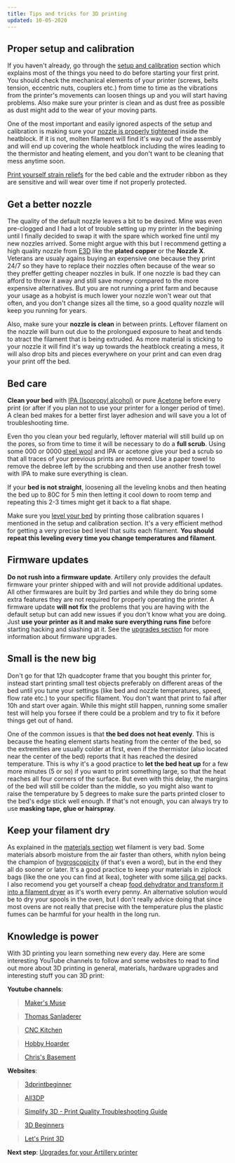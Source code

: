 ```yaml
---
title: Tips and tricks for 3D printing
updated: 10-05-2020
---
```


## Proper setup and calibration

If you haven't already, go through the [setup and calibration](setup) section which explains most of the things you need to do before starting your first print. You should check the mechanical elements of your printer (screws, belts tension, eccentric nuts, couplers etc.) from time to time as the vibrations from the printer's movements can loosen things up and you will start having problems. Also make sure your printer is clean and as dust free as possible as dust might add to the wear of your moving parts.

One of the most important and easily ignored aspects of the setup and calibration is making sure your [nozzle is properly tightened](setup#the-extruder-block) inside the heatblock. If it is not, molten filament will find it's way out of the assembly and will end up covering the whole heatblock including the wires leading to the thermistor and heating element, and you don't want to be cleaning that mess anytime soon.

[Print yourself strain reliefs](setup#your-first-useful-prints) for the bed cable and the extruder ribbon as they are sensitive and will wear over time if not properly protected.

## Get a better nozzle

The quality of the default nozzle leaves a bit to be desired. Mine was even pre-clogged and I had a lot of trouble setting up my printer in the begining until I finally decided to swap it with the spare which worked fine until my new nozzles arrived. Some might argue with this but I recommend getting a high quality nozzle from [E3D](https://e3d-online.com/nozzles-for-3d-printer/volcano-nozzles) like the **plated copper** or the **Nozzle X**. Veterans are usualy agains buying an expensive one because they print 24/7 so they have to replace their nozzles often because of the wear so they preffer getting cheaper nozzles in bulk. If one nozzle is bad they can afford to throw it away and still save money compared to the more expensive alternatives. But you are not running a print farm and because your usage as a hobyist is much lower your nozzle won't wear out that often, and you don't change sizes all the time, so a good quality nozzle will keep you running for years.

Also, make sure your **nozzle is clean** in between prints. Leftover filament on the nozzle will burn out due to the prolongued exposure to heat and tends to atract the filament that is being extruded. As more material is sticking to your nozzle it will find it's way up towards the heatblock creating a mess, it will also drop bits and pieces everywhere on your print and can even drag your print off the bed.

## Bed care

**Clean your bed** with [IPA (Isopropyl alcohol)](https://en.wikipedia.org/wiki/Isopropyl_alcohol) or pure [Acetone](https://en.wikipedia.org/wiki/Acetone) before every print (or after if you plan not to use your printer for a longer period of time). A clean bed makes for a better first layer adhesion and will save you a lot of troubleshooting time.

Even tho you clean your bed regularly, leftover material will still build up on the pores, so from time to time it will be necessary to do a **full scrub**. Using some 000 or 0000 [steel wool](https://en.wikipedia.org/wiki/Steel_wool) and IPA or acetone give your bed a scrub so that all traces of your previous prints are removed. Use a paper towel to remove the debree left by the scrubbing and then use another fresh towel with IPA to make sure everything is clean.

If your **bed is not straight**, loosening all the leveling knobs and then heating the bed up to 80C for 5 min then letting it cool down to room temp and repeating this 2-3 times might get it back to a flat shape.

Make sure you [level your bed](setup#bed-leveling) by printing those calibration squares I mentioned in the setup and calibration section. It's a very efficient method for getting a very precise bed level that suits each filament. **You should repeat this leveling every time you change temperatures and filament**. 

## Firmware updates

**Do not rush into a firmware update**. Artillery only provides the default firmware your printer shipped with and will not provide additional updates. All other firmwares are built by 3rd parties and while they do bring some extra features they are not required for properly operating the printer. A firmware update **will not fix** the problems that you are having with the default setup but can add new issues if you don't know what you are doing. Just **use your printer as it and make sure everything runs fine** before starting hacking and slashing at it. See the [upgrades section](upgrades#firmware-options) for more information about firmware upgrades.

## Small is the new big

Don't go for that 12h quadcopter frame that you bought this printer for, instead start printing small test objects preferably on different areas of the bed until you tune your settings (like bed and nozzle temperatures, speed, flow rate etc.) to your specific filament. You don't want that print to fail after 10h and start over again. While this might still happen, running some smaller test will help you forsee if there could be a problem and try to fix it before things get out of hand. 

One of the common issues is that **the bed does not heat evenly**. This is because the heating element starts heating from the center of the bed, so the extremities are usually colder at first, even if the thermistor (also located near the center of the bed) reports that it has reached the desired temperature. This is why it's a good practice to **let the bed heat up** for a few more minutes (5 or so) if you want to print something large, so that the heat reaches all four corners of the surface. But even with this delay, the margins of the bed will still be colder than the middle, so you might also want to raise the temperature by 5 degrees to make sure the parts printed closer to the bed's edge stick well enough. If that's not enough, you can always try to use **masking tape, glue or hairspray**.

## Keep your filament dry

As explained in the [materials section](materials) wet filament is very bad. Some materials absorb moisture from the air faster than others, whith nylon being the champion of [hygroscopicity](https://en.wikipedia.org/wiki/Hygroscopy) (if that's even a word), but in the end they all do sooner or later. It's a good practice to keep your materials in ziplock bags (like the one you can find at Ikea), togheter with some [silica gel](https://en.wikipedia.org/wiki/Silica_gel) packs. I also recomend you get yourself a cheap [food dehydrator and transform it into a filament dryer](materials#water-is-bad) as it's worth every penny. An alternative solution would be to dry your spools in the oven, but I don't really advice doing that since most ovens are not really that precise with the temperature plus the plastic fumes can be harmful for your health in the long run.

## Knowledge is power

With 3D printing you learn something new every day. Here are some interesting YouTube channels to follow and some websites to read to find out more about 3D printing in general, materials, hardware upgrades and interesting stuff you can 3D print:

**Youtube channels**:
> [Maker's Muse](https://www.youtube.com/channel/UCxQbYGpbdrh-b2ND-AfIybg)

> [Thomas Sanladerer](https://www.youtube.com/channel/UCb8Rde3uRL1ohROUVg46h1A)

> [CNC Kitchen](https://www.youtube.com/channel/UCiczXOhGpvoQGhOL16EZiTg)

> [Hobby Hoarder](https://www.youtube.com/channel/UCJzj8WPo-qOnIK1UHEiLRKQ)

> [Chris's Basement](https://www.youtube.com/channel/UCqRiv7rQuxge63bqJ2hVNUQ)

**Websites**:
> [3dprintbeginner](https://3dprintbeginner.com/)

> [All3DP](https://all3dp.com/)

> [Simplify 3D - Print Quality Troubleshooting Guide](https://www.simplify3d.com/support/print-quality-troubleshooting/)

> [3D Beginners](https://www.3dbeginners.com/)

> [Let's Print 3D](https://letsprint3d.net/)


**Next step**: [Upgrades for your Artillery printer](upgrades.html)

